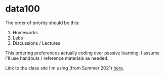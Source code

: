 # data100

The order of priority should be this:

1. Homeworks
2. Labs
3. Discussions / Lectures

This ordering preferences actually coding over passive learning. I assume I'll
use handouts / reference materials as needed.

Link to the class site I'm using (from Summer 2021) [here](https://ds100.org/su21/).
